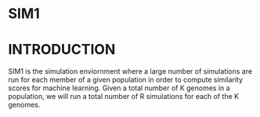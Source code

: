 # SIM1

# INTRODUCTION

SIM1 is the simulation enviornment where a large number of simulations are run for each member of 
a given population in order to compute similarity scores for machine learning. Given a total number of K
genomes in a population, we will run a total number of R simulations for each of the K genomes. 
